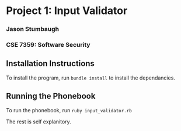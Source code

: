 # Project 1: Input Validator
### Jason Stumbaugh
### CSE 7359: Software Security

## Installation Instructions

To install the program, run `bundle install` to install the dependancies.

## Running the Phonebook

To run the phonebook, run `ruby input_validator.rb`

The rest is self explanitory.
